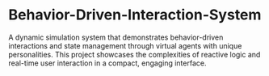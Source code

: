 # Behavior-Driven-Interaction-System
A dynamic simulation system that demonstrates behavior-driven interactions and state management through virtual agents with unique personalities. This project showcases the complexities of reactive logic and real-time user interaction in a compact, engaging interface.
